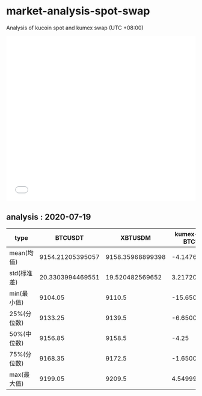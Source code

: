 # market-analysis-spot-swap
Analysis of kucoin spot and kumex swap (UTC +08:00)

<iframe width="100%" height="440" src="./data.html" frameborder="no" border="0" scrolling="no"></iframe>

## analysis : 2020-07-19

type | BTCUSDT | XBTUSDM | kumex-XBTUSDM-BTCUSDT_arb
---|---|---|---
mean(均值) | 9154.21205395057 | 9158.35968899398 | -4.14763503430776
std(标准差) | 20.3303994469551 | 19.520482569652 | 3.21720450598932
min(最小值) | 9104.05 | 9110.5 | -15.6500000000015
25%(分位数) | 9133.25 | 9139.5 | -6.65000000000146
50%(中位数) | 9156.85 | 9158.5 | -4.25
75%(分位数) | 9168.35 | 9172.5 | -1.65000000000146
max(最大值) | 9199.05 | 9209.5 | 4.54999999999927
